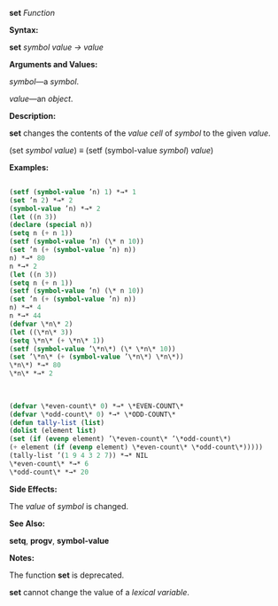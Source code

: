 **set** *Function* 



**Syntax:** 



**set** *symbol value → value* 



**Arguments and Values:** 



*symbol*—a *symbol*. 



*value*—an *object*. 



**Description:** 



**set** changes the contents of the *value cell* of *symbol* to the given *value*. 



(set *symbol value*) *≡* (setf (symbol-value *symbol*) *value*) 



**Examples:**
```lisp
 
(setf (symbol-value ’n) 1) *→* 1 
(set ’n 2) *→* 2 
(symbol-value ’n) *→* 2 
(let ((n 3)) 
(declare (special n)) 
(setq n (+ n 1)) 
(setf (symbol-value ’n) (\* n 10)) 
(set ’n (+ (symbol-value ’n) n)) 
n) *→* 80 
n *→* 2 
(let ((n 3)) 
(setq n (+ n 1)) 
(setf (symbol-value ’n) (\* n 10)) 
(set ’n (+ (symbol-value ’n) n)) 
n) *→* 4 
n *→* 44 
(defvar \*n\* 2) 
(let ((\*n\* 3)) 
(setq \*n\* (+ \*n\* 1)) 
(setf (symbol-value ’\*n\*) (\* \*n\* 10)) 
(set ’\*n\* (+ (symbol-value ’\*n\*) \*n\*)) 
\*n\*) *→* 80 
\*n\* *→* 2 

 
 
(defvar \*even-count\* 0) *→* \*EVEN-COUNT\* 
(defvar \*odd-count\* 0) *→* \*ODD-COUNT\* 
(defun tally-list (list) 
(dolist (element list) 
(set (if (evenp element) ’\*even-count\* ’\*odd-count\*) 
(+ element (if (evenp element) \*even-count\* \*odd-count\*))))) 
(tally-list ’(1 9 4 3 2 7)) *→* NIL 
\*even-count\* *→* 6 
\*odd-count\* *→* 20 

```
**Side Effects:** 



The *value* of *symbol* is changed. 



**See Also:** 



**setq**, **progv**, **symbol-value** 



**Notes:** 



The function **set** is deprecated. 



**set** cannot change the value of a *lexical variable*. 



